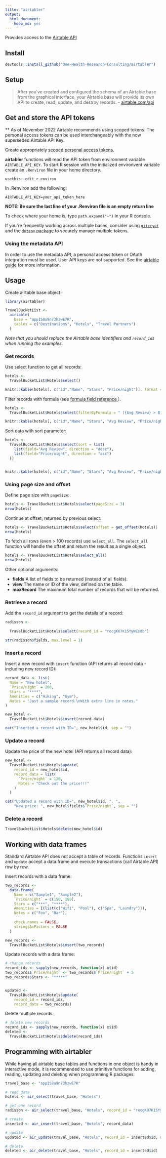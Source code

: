 ```yaml
---
title: "airtabler"
output: 
  html_document: 
    keep_md: yes
---
```

Provides access to the [Airtable API](http://airtable.com/api)



## Install


```r
devtools::install_github("One-Health-Research-Consulting/airtabler")
```

## Setup
> After you've created and configured the schema of an Airtable base from the
graphical interface, your Airtable base will provide its own API to create,
read, update, and destroy records. -  [airtable.com/api](http://airtable.com/api) 

## Get and store the API tokens

** As of November 2022 Airtable recommends using scoped tokens. The personal access tokens can be used interchangeably with the now superseded Airtable API Key.  

Create appropriately [scoped personal access tokens](https://airtable.com/developers/web/guides/personal-access-tokens). 

__airtabler__ functions will read the API token from
  environment variable `AIRTABLE_API_KEY`. To start R session with the
  initialized environvent variable create an `.Renviron` file in your home directory.
  
```r
usethis::edit_r_environ
```

In .Renviron add the following:
```
AIRTABLE_API_KEY=your_api_token_here

```

**NOTE: Be sure the last line of your .Renviron file is an empty return line**

To check where your home is, type `path.expand("~")` in your R console.

If you're frequently working across multiple bases, consider using [`gitcrypt`](https://ecohealthalliance.github.io/eha-ma-handbook/16-encryption.html#set-up-encryption-for-a-repo-that-did-not-previously-use-git-crypt.) and the [`dotenv` package](https://cran.r-project.org/web/packages/dotenv/dotenv.pdf) to securely manage multiple tokens.  


### Using the metadata API

In order to use the metadata API, a personal access token or OAuth integration 
must be used. User API keys are not supported. See the [airtable guide](https://airtable.com/developers/web/api/get-base-schema) for more 
information.

## Usage

Create airtable base object:


```r
library(airtabler)

TravelBucketList <- 
  airtable(
    base = "appIS8u9n73hzwE7R", 
    tables = c("Destinations", "Hotels", "Travel Partners")
  )
```

_Note that you should replace the Airtable base identifiers and `record_id`s when running the examples._

### Get records
Use select function to get all records:

```r
hotels <- 
  TravelBucketList$Hotels$select()

knitr::kable(hotels[, c("id","Name", "Stars", "Price/night")], format = "markdown")
```

Filter records with formula (see [formula field reference ](https://support.airtable.com/hc/en-us/articles/203255215-Formula-Field-Reference)).


```r
hotels <- 
  TravelBucketList$Hotels$select(filterByFormula = " ({Avg Review} > 8.5)" )

knitr::kable(hotels[, c("id","Name", "Stars", "Avg Review", "Price/night")], format = "markdown")
```

Sort data with sort parameter:

```r
hotels <- 
  TravelBucketList$Hotels$select(sort = list(
    list(field="Avg Review", direction = "desc"),
    list(field="Price/night", direction = "asc")
  ))


knitr::kable(hotels[, c("id","Name", "Stars", "Avg Review", "Price/night")], format = "markdown")
```

### Using page size and offset

Define page size with `pageSize`:

```r
hotels <- TravelBucketList$Hotels$select(pageSize = 3)
nrow(hotels)
```

Continue at offset, returned by previous select:

```r
hotels <- TravelBucketList$Hotels$select(offset = get_offset(hotels))
nrow(hotels)
```


To fetch all rows (even > 100 records) use `select_all`. The `select_all` 
function will handle the offset and return the result as a single object.


```r
hotels <- TravelBucketList$Hotels$select_all()
nrow(hotels)
```


Other optional arguments:

* __fields__ A list of fields to be returned (instead of all fields).
* __view__ The name or ID of the view, defined on the table.
* __maxRecord__ The maximum total number of records that will be returned.

### Retrieve a record
Add the `record_id` argument to get the details of a record:


```r
radisson <- 
  
  TravelBucketList$Hotels$select(record_id = "recgKO7K15YyWEsdb")

str(radisson$fields, max.level = 1)
```

### Insert a record
Insert a new record with `insert` function (API returns all record data - including new record ID):

```r
record_data <- list(
  Name = "New hotel",
  `Price/night` = 200,
  Stars = "****",
  Amenities = c("Hiking", "Gym"),
  Notes = "Just a sample record.\nWith extra line in notes."
)

new_hotel <- 
  TravelBucketList$Hotels$insert(record_data)

cat("Inserted a record with ID=", new_hotel$id, sep = "")
```


### Update a record
Update the price of the new hotel (API returns all record data):

```r
new_hotel <- 
  TravelBucketList$Hotels$update(
    record_id = new_hotel$id, 
    record_data = list(
      `Price/night` = 120,
      Notes = "Check out the price!!!"
    )
  )

cat("Updated a record with ID=", new_hotel$id, ". ", 
    "New price: ", new_hotel$fields$`Price/night`, sep = "")
```

### Delete a record

```r
TravelBucketList$Hotels$delete(new_hotel$id)
```


## Working with data frames

Standard Airtable API does not accept a table of records. 
Functions `insert` and `update` accept a data.frame and
execute transactions (call Airtable API) row by row.

Insert records with a data frame:

```r
two_records <- 
  data.frame(
    Name = c("Sample1", "Sample2"),
    `Price/night` = c(150, 180),
    Stars = c("***", "****"),
    Amenities = I(list(c("Wifi", "Pool"), c("Spa", "Laundry"))),
    Notes = c("Foo", "Bar"),
    
    check.names = FALSE,
    stringsAsFactors = FALSE
  )

new_records <-
  TravelBucketList$Hotels$insert(two_records)
```

Update records with a data frame:

```r
# change records
record_ids <- sapply(new_records, function(x) x$id)
two_records$`Price/night` <- two_records$`Price/night` + 5
two_records$Stars <- "*****"


updated <- 
  TravelBucketList$Hotels$update(
    record_id = record_ids, 
    record_data = two_records)
```

Delete multiple records:

```r
# delete new records
record_ids <- sapply(new_records, function(x) x$id)
deleted <- 
  TravelBucketList$Hotels$delete(record_ids)
```


## Programming with airtabler

While having all airtable base tables and functions in one object 
is handy in interactive mode, it is recommended to use primitive
functions for adding, reading, updating and deleting when programming
R packages:


```r
travel_base <- "appIS8u9n73hzwE7R"

# read data
hotels <- air_select(travel_base, "Hotels")

# get one record
radisson <- air_select(travel_base, "Hotels", record_id = "recgKO7K15YyWEsdb")

# create
inserted <- air_insert(travel_base, "Hotels", record_data)

# update
updated <- air_update(travel_base, "Hotels", record_id = inserted$id, record_data)

# delete
deleted <- air_delete(travel_base, "Hotels", record_id = inserted$id)
```

